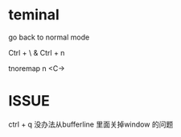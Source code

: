 

# teminal

go back to normal mode

Ctrl + \ & Ctrl + n

tnoremap <C-W>n <C-\><C-n>

# ISSUE

ctrl + q 没办法从bufferline 里面关掉window 的问题

